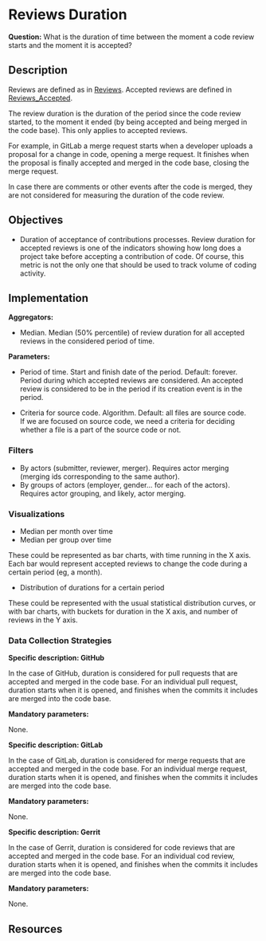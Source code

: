 # Reviews Duration

**Question:** What is the duration of time between the moment a code review starts and the moment it is accepted?


## Description

Reviews are defined as in [Reviews](https://github.com/chaoss/wg-evolution/blob/master/metrics/Reviews.md).
Accepted reviews are defined in [Reviews_Accepted](https://github.com/chaoss/wg-evolution/blob/master/metrics/Reviews_Accepted.md).

The review duration is the duration of the period since the
code review started, to the moment it ended (by being accepted
and being merged in the code base).
This only applies to accepted reviews.

For example, in GitLab a merge request starts when a developer
uploads a proposal for a change in code, opening a merge request.
It finishes when the proposal is finally accepted and merged
in the code base, closing the merge request.

In case there are comments or other events after the code is
merged, they are not considered for measuring the duration of
the code review.


## Objectives

* Duration of acceptance of contributions processes.
    Review duration for accepted reviews is one of the indicators
    showing how long does a project take before accepting
    a contribution of code.
    Of course, this metric is not the only one that should be
    used to track volume of coding activity.


## Implementation

**Aggregators:**
* Median. Median (50% percentile) of review duration for all
  accepted reviews in the considered period of time.

**Parameters:**
* Period of time. Start and finish date of the period. Default: forever.  
    Period during which accepted reviews are considered.
    An accepted review is considered to be in the period if
    its creation event is in the period.

* Criteria for source code. Algorithm. Default: all files are source code.  
    If we are focused on source code, we need a criteria for deciding
    whether a file is a part of the source code or not.

### Filters

* By actors (submitter, reviewer, merger). Requires actor merging
(merging ids corresponding to the same author).
* By groups of actors (employer, gender... for each of the actors).
Requires actor grouping, and likely, actor merging.


### Visualizations

* Median per month over time
* Median per group over time

These could be represented as bar charts, with time running in the X axis.
Each bar would represent accepted reviews to change the code
during a certain period (eg, a month).

* Distribution of durations for a certain period

These could be represented with the usual statistical distribution
curves, or with bar charts, with buckets for duration in the
X axis, and number of reviews in the Y axis.


### Data Collection Strategies

**Specific description: GitHub**

In the case of GitHub, duration is considered for
pull requests that are accepted and merged in the code base.
For an individual pull request, duration starts when it
is opened, and finishes when the commits it includes
are merged into the code base.

__Mandatory parameters:__

None.

**Specific description: GitLab**

In the case of GitLab, duration is considered for
merge requests that are accepted and merged in the code base.
For an individual merge request, duration starts when it
is opened, and finishes when the commits it includes
are merged into the code base.

__Mandatory parameters:__

None.

**Specific description: Gerrit**

In the case of Gerrit, duration is considered for
code reviews that are accepted and merged in the code base.
For an individual cod review, duration starts when it is opened,
and finishes when the commits it includes
are merged into the code base.

__Mandatory parameters:__

None.

## Resources

